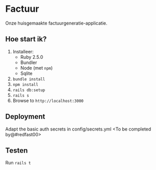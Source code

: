 # Factuur
Onze huisgemaakte factuurgeneratie-applicatie.

## Hoe start ik?

1. Installeer:
    - Ruby 2.5.0
    - Bundler
    - Node (met `npm`)
    - Sqlite
2. `bundle install`
3. `npm install`
4. `rails db:setup`
5. `rails s`
6. Browse to `http://localhost:3000`

## Deployment
Adapt the basic auth secrets in config/secrets.yml
<To be completed by@#redfast00>

## Testen
Run `rails t`

